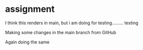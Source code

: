 # assignment

I think this renders in main, but i am doing for testing.........
testing




Making some changes in the main branch from GitHub

Again doing the same
